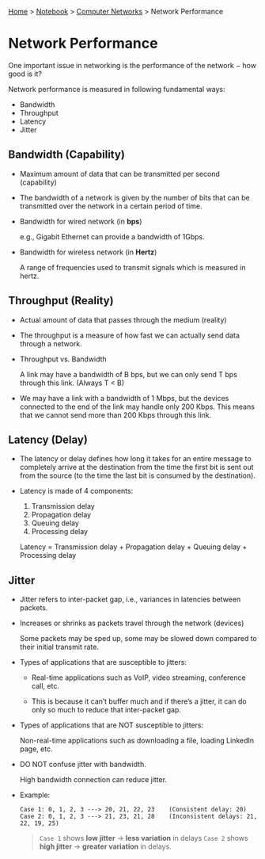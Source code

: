 <a href="../../">Home</a> > <a href="../notebook">Notebook</a> > <a href="./">Computer Networks</a> > Network Performance

# Network Performance



One important issue in networking is the performance of the network − how good is it?

Network performance is measured in following fundamental ways:

* Bandwidth
* Throughput
* Latency
* Jitter



## Bandwidth (Capability)

* Maximum amount of data that can be transmitted per second (capability)

* The bandwidth of a network is given by the number of bits that can be transmitted over the network in a certain period of time.

- Bandwidth for wired network (in **bps**)    

  e.g., Gigabit Ethernet can provide a bandwidth of 1Gbps.

- Bandwidth for wireless network (in **Hertz**)    

  A range of frequencies used to transmit signals which is measured in hertz.



## Throughput (Reality)

- Actual amount of data that passes through the medium (reality)

- The throughput is a measure of how fast we can actually send data through a network.

- Throughput vs. Bandwidth

  A link may have a bandwidth of B bps, but we can only send T bps through this link. (Always T < B)

* We may have a link with a bandwidth of 1 Mbps, but the devices connected to the end of the link may handle only 200 Kbps. This means that we cannot send more than 200 Kbps through this link.



## Latency (Delay)

* The latency or delay defines how long it takes for an entire message to completely arrive at the destination from the time the first bit is sent out from the source (to the time the last bit is consumed by the destination).

* Latency is made of 4 components:    

  1. Transmission delay
  2. Propagation delay
  3. Queuing delay
  4. Processing delay

  Latency = Transmission delay + Propagation delay + Queuing delay + Processing delay



## Jitter

* Jitter refers to inter-packet gap, i.e., variances in latencies between packets.

* Increases or shrinks as packets travel through the network (devices)

  Some packets may be sped up, some may be slowed down compared to their initial transmit rate.

* Types of applications that are susceptible to jitters:

  - Real-time applications such as VoIP, video streaming, conference call, etc.

  - This is because it can’t buffer much and if there’s a jitter, it can do only so much to reduce that inter-packet gap.

* Types of applications that are NOT susceptible to jitters:

  Non-real-time applications such as downloading a file, loading LinkedIn page, etc.

* DO NOT confuse jitter with bandwidth.

  High bandwidth connection can reduce jitter.

* Example:

  ```plain
  Case 1: 0, 1, 2, 3 ---> 20, 21, 22, 23    (Consistent delay: 20)
  Case 2: 0, 1, 2, 3 ---> 21, 23, 21, 28    (Inconsistent delays: 21, 22, 19, 25)
  ```

  > `Case 1` shows **low jitter** → **less variation** in delays `Case 2` shows **high jitter** → **greater variation** in delays.